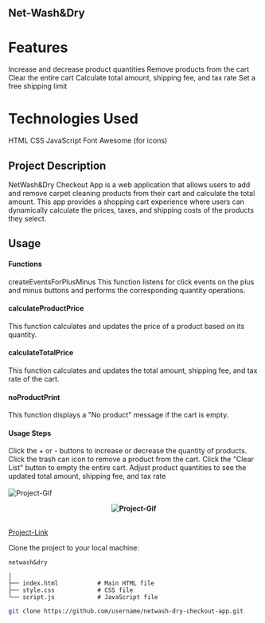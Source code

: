 ## Net-Wash&Dry

# Features
Increase and decrease product quantities
Remove products from the cart
Clear the entire cart
Calculate total amount, shipping fee, and tax rate
Set a free shipping limit
# Technologies Used
HTML
CSS
JavaScript
Font Awesome (for icons)

## Project Description

NetWash&Dry Checkout App is a web application that allows users to add and remove carpet cleaning products from their cart and calculate the total amount. This app provides a shopping cart experience where users can dynamically calculate the prices, taxes, and shipping costs of the products they select.

## Usage
#### Functions
createEventsForPlusMinus
This function listens for click events on the plus and minus buttons and performs the corresponding quantity operations.

#### calculateProductPrice
This function calculates and updates the price of a product based on its quantity.

#### calculateTotalPrice
This function calculates and updates the total amount, shipping fee, and tax rate of the cart.

#### noProductPrint
This function displays a "No product" message if the cart is empty.

#### Usage Steps
Click the + or - buttons to increase or decrease the quantity of products.
Click the trash can icon to remove a product from the cart.
Click the "Clear List" button to empty the entire cart.
Adjust product quantities to see the updated total amount, shipping fee, and tax rate <br/><br/>
![Project-Gif](https://github.com/mesbol6647/net.wash-dry/blob/main/img/project.gif) 
**<p align="center">![Project-Gif](https://github.com/mesbol6647/net.wash-dry/blob/main/img/netwashmobile.gif)</p>**  <br/>
[Project-Link](https://main--netwashdry.netlify.app/dry.html)

Clone the project to your local machine:
```
netwash&dry

│
├── index.html           # Main HTML file
├── style.css            # CSS file
└── script.js            # JavaScript file
```
```bash
git clone https://github.com/username/netwash-dry-checkout-app.git



